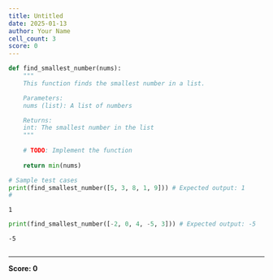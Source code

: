 ```yaml
---
title: Untitled
date: 2025-01-13
author: Your Name
cell_count: 3
score: 0
---
```


```python
def find_smallest_number(nums):
    """
    This function finds the smallest number in a list.

    Parameters:
    nums (list): A list of numbers

    Returns:
    int: The smallest number in the list
    """
    
    # TODO: Implement the function
    
    return min(nums)

# Sample test cases
print(find_smallest_number([5, 3, 8, 1, 9])) # Expected output: 1
# 
```

    1



```python
print(find_smallest_number([-2, 0, 4, -5, 3])) # Expected output: -5
```

    -5



```python

```


---
**Score: 0**
